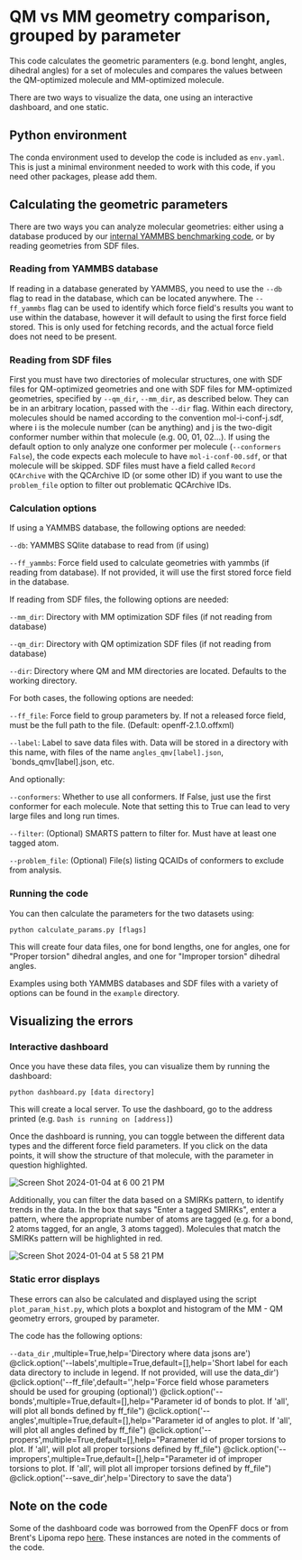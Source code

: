 # QM vs MM geometry comparison, grouped by parameter

This code calculates the geometric paramenters (e.g. bond lenght, angles, dihedral angles) for a set of molecules and compares the values between the QM-optimized molecule and MM-optimized molecule.

There are two ways to visualize the data, one using an interactive dashboard, and one static.

## Python environment
The conda environment used to develop the code is included as `env.yaml`. This is just a minimal environment needed to work with this code, if you need other packages, please add them.

## Calculating the geometric parameters
There are two ways you can analyze molecular geometries: either using a database produced by our [internal YAMMBS benchmarking code](https://github.com/openforcefield/yammbs), or by reading geometries from SDF files.

### Reading from YAMMBS database
If reading in a database generated by YAMMBS, you need to use the `--db` flag to read in the database, which can be located anywhere. 
The `--ff_yammbs` flag can be used to identify which force field's results you want to use within the database, however it will default to using the first force field stored.
This is only used for fetching records, and the actual force field does not need to be present.

### Reading from SDF files
First you must have two directories of molecular structures, one with SDF files for QM-optimized geometries and one with SDF files for MM-optimized geometries, specified by `--qm_dir`, `--mm_dir`, as described below.
They can be in an arbitrary location, passed with the `--dir` flag.
Within each directory, molecules should be named according to the convention mol-i-conf-j.sdf, where i is the molecule number (can be anything) and j is the two-digit conformer number within that molecule (e.g. 00, 01, 02...).
If using the default option to only analyze one conformer per molecule (`--conformers False`), the code expects each molecule to have `mol-i-conf-00.sdf`, or that molecule will be skipped. 
SDF files must have a field called `Record QCArchive` with the QCArchive ID (or some other ID) if you want to use the `problem_file` option to filter out problematic QCArchive IDs.

### Calculation options
If using a YAMMBS database, the following options are needed:

`--db`: YAMMBS SQlite database to read from (if using)

`--ff_yammbs`: Force field used to calculate geometries with yammbs (if reading from database). If not provided, it will use the first stored force field in the database.


If reading from SDF files, the following options are needed:

`--mm_dir`: Directory with MM optimization SDF files (if not reading from database)

`--qm_dir`: Directory with QM optimization SDF files (if not reading from database)

`--dir`: Directory where QM and MM directories are located. Defaults to the working directory.


For both cases, the following options are needed:

`--ff_file`: Force field to group parameters by. If not a released force field, must be the full path to the file. (Default: openff-2.1.0.offxml)

`--label`: Label to save data files with. Data will be stored in a directory with this name, with files of the name `angles_qmv[label].json`, `bonds_qmv[label].json, etc.


And optionally:

`--conformers`: Whether to use all conformers. If False, just use the first conformer for each molecule. Note that setting this to True can lead to very large files and long run times.

`--filter`: (Optional) SMARTS pattern to filter for. Must have at least one tagged atom.

`--problem_file`: (Optional) File(s) listing QCAIDs of conformers to exclude from analysis.

### Running the code
You can then calculate the parameters for the two datasets using:

`python calculate_params.py [flags]`

This will create four data files, one for bond lengths, one for angles, one for "Proper torsion" dihedral angles, and one for "Improper torsion" dihedral angles.

Examples using both YAMMBS databases and SDF files with a variety of options can be found in the `example` directory.

## Visualizing the errors
### Interactive dashboard
Once you have these data files, you can visualize them by running the dashboard:

`python dashboard.py [data directory]`

This will create a local server. To use the dashboard, go to the address printed (e.g. `Dash is running on [address]`)

Once the dashboard is running, you can toggle between the different data types and the different force field parameters. 
If you click on the data points, it will show the structure of that molecule, with the parameter in question highlighted.

![Screen Shot 2024-01-04 at 6 00 21 PM](https://github.com/amcisaac/geom_dash/assets/29759281/91203eb0-1446-4ccc-9ec3-ffe3ca7d80eb)

Additionally, you can filter the data based on a SMIRKs pattern, to identify trends in the data. In the box that says "Enter a tagged SMIRKs", enter a pattern, where the appropriate number of atoms are tagged (e.g. for a bond, 2 atoms tagged, for an angle, 3 atoms tagged). Molecules that match the SMIRKs pattern will be highlighted in red.

![Screen Shot 2024-01-04 at 5 58 21 PM](https://github.com/amcisaac/geom_dash/assets/29759281/abb8d1e9-f172-440c-82d2-5d4e2dc8f2cc)

### Static error displays
These errors can also be calculated and displayed using the script `plot_param_hist.py`, which plots a boxplot and histogram of the MM - QM geometry errors, grouped by parameter.

The code has the following options:

`--data_dir` ,multiple=True,help='Directory where data jsons are')
@click.option('--labels',multiple=True,default=[],help='Short label for each data directory to include in legend. If not provided, will use the data_dir')
@click.option('--ff_file',default='',help='Force field whose parameters should be used for grouping (optional)')
@click.option('--bonds',multiple=True,default=[],help="Parameter id of bonds to plot. If 'all', will plot all bonds defined by ff_file")
@click.option('--angles',multiple=True,default=[],help="Parameter id of angles to plot. If 'all', will plot all angles defined by ff_file")
@click.option('--propers',multiple=True,default=[],help="Parameter id of proper torsions to plot. If 'all', will plot all proper torsions defined by ff_file")
@click.option('--impropers',multiple=True,default=[],help="Parameter id of improper torsions to plot. If 'all', will plot all improper torsions defined by ff_file")
@click.option('--save_dir',help='Directory to save the data')

## Note on the code

Some of the dashboard code was borrowed from the OpenFF docs or from Brent's Lipoma repo [here](https://github.com/ntBre/lipoma). These instances are noted in the comments of the code.
